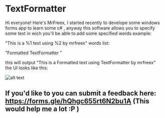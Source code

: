 # TextFormatter
 Hi everyone! Here's MrFreex, I started recently to develope some windows forms app to learn some c# , anyway this software allows you to specify some text in wich you'll be able to add some specified words
 example:
 
 "This is a %1 text using %2 by mrfreex" words list: 
 
 "Formatted
  TextFormatter
 "
 
 this will output "This is a Formatted text using TextFormatter by mrfreex"
 the UI looks like this:

![alt text](https://i.imgur.com/0179Ckn.png)

## If you'd like to you can submit a feedback here: https://forms.gle/hQhgc655rt6N2bu1A (This would help me a lot :P )
